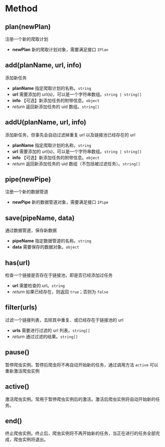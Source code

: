 
# Method

## plan(newPlan)

注册一个新的爬取计划

- **newPlan** 新的爬取计划对象，需要满足接口 `IPlan`

## add(planName, url, info)

添加新任务

- **planName** 指定爬取计划的名称。`string`
- **url** 需要添加的 url(s)，可以是一个字符串数组。`string | string[]`
- **info**  【可选】新添加任务的附带信息。`object`
- *return*  返回新添加任务的 uid 数组。`string[]`

## addU(planName, url, info)

添加新任务，但事先会自动过滤掉重复 url 以及链接池已经存在的 url

- **planName** 指定爬取计划的名称。`string`
- **url** 需要添加的 url(s)，可以是一个字符串数组。`string | string[]`
- **info**  【可选】新添加任务的附带信息。`object`
- *return*  返回新添加任务的 uid 数组（不包括被过滤任务）。`string[]`

## pipe(newPipe)

注册一个新的数据管道

- **newPipe** 新的数据管道对象，需要满足接口 `IPipe`

## save(pipeName, data)

通过数据管道，保存新数据

- **pipeName**  指定数据管道的名称。`string`
- **data**  需要保存的数据对象。`object`

## has(url)

检查一个链接是否存在于链接池，即是否已经添加过任务

- **url** 需要检查的 url。`string`
- *return*  如果已经存在，则返回 `true`；否则为 `false`

## filter(urls)

过滤一个链接列表，去除其中重复、或已经存在于链接池的 url

- **urls** 需要进行过滤的 url 列表。`string[]`
- *return*  通过过滤的结果。`string[]`

## pause()

暂停爬虫实例。暂停后爬虫将不再自动开始新的任务，通过调用方法 `active` 可以重新激活爬虫实例

## active()

激活爬虫实例。常用于暂停爬虫实例后的激活。激活后爬虫实例将自动开始新的任务。

## end()

终止爬虫实例。终止后，爬虫实例将不再开始新的任务，当正在进行的任务全部完成，爬虫实例将退出。
